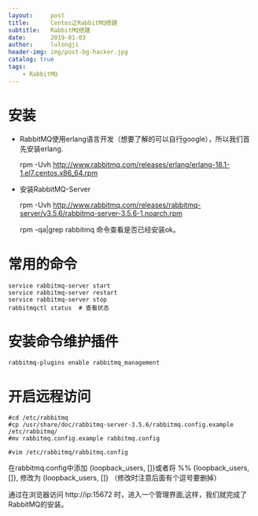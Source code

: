 ```yaml
---
layout:     post
title:      Centos之RabbitMQ搭建
subtitle:   RabbitMQ搭建
date:       2019-01-03
author:     lulongji
header-img: img/post-bg-hacker.jpg
catalog: true
tags:
    - RabbitMQ
---
```


# 安装

- RabbitMQ使用erlang语言开发（想要了解的可以自行google），所以我们首先安装erlang.

    rpm -Uvh http://www.rabbitmq.com/releases/erlang/erlang-18.1-1.el7.centos.x86_64.rpm 


- 安装RabbitMQ-Server

    rpm -Uvh 
    http://www.rabbitmq.com/releases/rabbitmq-server/v3.5.6/rabbitmq-server-3.5.6-1.noarch.rpm


    rpm -qa|grep rabbitmq 命令查看是否已经安装ok。


# 常用的命令

    service rabbitmq-server start
    service rabbitmq-server restart
    service rabbitmq-server stop
    rabbitmqctl status  # 查看状态

# 安装命令维护插件

    rabbitmq-plugins enable rabbitmq_management

# 开启远程访问

    #cd /etc/rabbitmq  
    #cp /usr/share/doc/rabbitmq-server-3.5.6/rabbitmq.config.example /etc/rabbitmq/   
    #mv rabbitmq.config.example rabbitmq.config 

    #vim /etc/rabbitmq/rabbitmq.config


在rabbitmq.config中添加   {loopback_users, []}或者将  %% {loopback_users, []}, 修改为 {loopback_users, []}   （修改时注意后面有个逗号要删掉）



通过在浏览器访问 http://ip:15672 时，进入一个管理界面,这样，我们就完成了RabbitMQ的安装。




